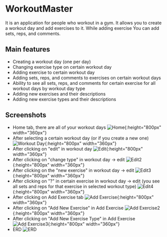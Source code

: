 # WorkoutMaster
It is an application for people who workout in a gym. It allows you
to create a workout day and add exercises to it. While adding exercise
You can add sets, reps, and comments.

## Main features
* Creating a workout day (one per day)
* Changing exercise type on certain workout day
* Adding exercise to certain workout day
* Adding sets, reps, and comments to exercises on certain workout days
* Ability to see all sets, reps, and comments for certain exercise for all workout days by workout day type
* Adding new exercises and their descriptions
* Adding new exercise types and their descriptions

## Screenshots
* Home tab, there are all of your workout days
![Home](Screenshots/Home.png){:height="800px" width="360px"}
* After selecting a certain workout day (or if you create a new one)
![Workout Day](Screenshots/WorkoutDay.png){:height="800px" width="360px"}
* After clicking on "edit" in workout day
![Edit](Screenshots/WorkoutDayEdit.png){:height="800px" width="360px"}
* After clicking on "change type" in workout day -> edit
![Edit2](Screenshots/WorkoutDayEditChangeType.png){:height="800px" width="360px"}
* After clicking on the "new exercise" in workout day -> edit
![Edit3](Screenshots/WorkoutDayEditNewExercise.png){:height="800px" width="360px"}
* After clicking on "?" in certain exercise in workout day -> edit (you see all sets and reps for that exercise in selected workout type)
![Edit4](Screenshots/WorkoutDayEditQuestionMark.png){:height="800px" width="360px"}
* After clicking on Add Exercise tab
![Add Exercise](Screenshots/AddExercise.png){:height="800px" width="360px"}
* After clicking on "Add New Exercise" in Add Exercise
![Add Exercise2](Screenshots/AddExerciseAddNewExercise.png){:height="800px" width="360px"}
* After clicking on "Add New Exercise Type" in Add Exercise
![Add Exercise3](Screenshots/AddExerciseAddNewExerciseType.png){:height="800px" width="360px"}
* ERD
![ERD](Screenshots/ERD.PNG)